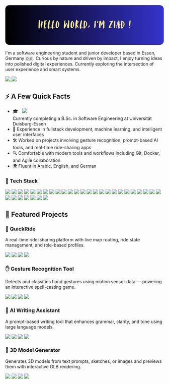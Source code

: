 <img src="https://raw.githubusercontent.com/GrayCloud98/GrayCloud98/main/banner.png" alt="Hello World, I'm Ziad" />

<p>
  I'm a software engineering student and junior developer based in Essen, Germany 🇩🇪. Curious by nature and driven by impact, I enjoy turning ideas into polished digital experiences. Currently exploring the intersection of user experience and smart systems.
</p>
<p>
  <a href="mailto:ziad.morsy1998@hotmail.com">
    <img src="https://img.shields.io/badge/Email-ziad.morsy1998%40hotmail.com-4B4B4B?style=flat-square&logo=maildotru&logoColor=white" />
  </a>
  <a href="https://www.linkedin.com/in/ziad-morsy-bb9b84181/">
    <img src="https://img.shields.io/badge/LinkedIn-Ziad_Morsy-0077B5?style=flat-square&logo=linkedin" />
  </a>
</p>

<h2>⚡ A Few Quick Facts</h2>
<img align="right" src="https://media0.giphy.com/media/v1.Y2lkPTc5MGI3NjExcjgxNnUxNXRsbjZjeWMxa2t1dHVtaTdqN3J4enBhN2RscWtyODZsNCZlcD12MV9pbnRlcm5hbF9naWZfYnlfaWQmY3Q9Zw/QZkpIdieotn3i/giphy.gif" width="450" />
<ul>
  <li>🎓 Currently completing a B.Sc. in Software Engineering at Universität Duisburg-Essen</li>
  <li>🧠 Experience in fullstack development, machine learning, and intelligent user interfaces</li>
  <li>🛠️ Worked on projects involving gesture recognition, prompt-based AI tools, and real-time ride-sharing apps</li>
  <li>🔍 Comfortable with modern tools and workflows including Git, Docker, and Agile collaboration</li>
  <li>🌍 Fluent in Arabic, English, and German</li>
</ul>

<h3>🚀 Tech Stack</h3>
<p>
  <!-- Languages -->
  <img src="https://img.shields.io/badge/Java-007396?style=flat-square&logo=java&logoColor=white"/>
  <img src="https://img.shields.io/badge/JavaScript-F7DF1E?style=flat-square&logo=javascript&logoColor=black"/>
  <img src="https://img.shields.io/badge/TypeScript-3178C6?style=flat-square&logo=typescript&logoColor=white"/>
  <img src="https://img.shields.io/badge/Python-3776AB?style=flat-square&logo=python&logoColor=white"/>
  <img src="https://img.shields.io/badge/PHP-777BB4?style=flat-square&logo=php&logoColor=white"/>
  <img src="https://img.shields.io/badge/SQL-003B57?style=flat-square&logo=postgresql&logoColor=white"/>
  <img src="https://img.shields.io/badge/Go-00ADD8?style=flat-square&logo=go&logoColor=white"/>

  <!-- Frameworks & Libraries -->
  <img src="https://img.shields.io/badge/Angular-DD0031?style=flat-square&logo=angular&logoColor=white"/>
  <img src="https://img.shields.io/badge/React-61DAFB?style=flat-square&logo=react&logoColor=black"/>
  <img src="https://img.shields.io/badge/Spring_Boot-6DB33F?style=flat-square&logo=spring-boot&logoColor=white"/>
  <img src="https://img.shields.io/badge/Node.js-339933?style=flat-square&logo=node.js&logoColor=white"/>
  <img src="https://img.shields.io/badge/Express.js-000000?style=flat-square&logo=express&logoColor=white"/>

  <!-- Tools & Platforms -->
  <img src="https://img.shields.io/badge/Git-F05032?style=flat-square&logo=git&logoColor=white"/>
  <img src="https://img.shields.io/badge/GitHub-181717?style=flat-square&logo=github&logoColor=white"/>
  <img src="https://img.shields.io/badge/Docker-2496ED?style=flat-square&logo=docker&logoColor=white"/>
  <img src="https://img.shields.io/badge/Maven-C71A36?style=flat-square&logo=apachemaven&logoColor=white"/>
  <img src="https://img.shields.io/badge/Postman-FF6C37?style=flat-square&logo=postman&logoColor=white"/>
  <img src="https://img.shields.io/badge/IntelliJ-000000?style=flat-square&logo=intellijidea&logoColor=white"/>
  <img src="https://img.shields.io/badge/VS_Code-007ACC?style=flat-square&logo=visualstudiocode&logoColor=white"/>

  <!-- Web & UI -->
  <img src="https://img.shields.io/badge/HTML5-E34F26?style=flat-square&logo=html5&logoColor=white"/>
  <img src="https://img.shields.io/badge/CSS3-1572B6?style=flat-square&logo=css3&logoColor=white"/>
  <img src="https://img.shields.io/badge/Figma-F24E1E?style=flat-square&logo=figma&logoColor=white"/>

  <!-- Backend & APIs -->
  <img src="https://img.shields.io/badge/REST_API-FF6F00?style=flat-square&logo=api&logoColor=white"/>
  <img src="https://img.shields.io/badge/JWT-000000?style=flat-square&logo=jsonwebtokens&logoColor=white"/>
  <img src="https://img.shields.io/badge/WebSockets-4285F4?style=flat-square&logo=websocket&logoColor=white"/>
  <img src="https://img.shields.io/badge/Firebase-FFCA28?style=flat-square&logo=firebase&logoColor=black"/>
  <img src="https://img.shields.io/badge/PostgreSQL-4169E1?style=flat-square&logo=postgresql&logoColor=white"/>
  <img src="https://img.shields.io/badge/MySQL-4479A1?style=flat-square&logo=mysql&logoColor=white"/>

  <!-- Mobile Development -->
  <img src="https://img.shields.io/badge/Flutter-02569B?style=flat-square&logo=flutter&logoColor=white"/>
  <img src="https://img.shields.io/badge/Dart-0175C2?style=flat-square&logo=dart&logoColor=white"/>
  <img src="https://img.shields.io/badge/Xcode-1575F9?style=flat-square&logo=xcode&logoColor=white"/>
  <img src="https://img.shields.io/badge/CocoaPods-E41F26?style=flat-square&logo=cocoapods&logoColor=white"/>
</p>

<h2>📂 Featured Projects</h2>

<h3>🚗 QuickRide</h3>
<p>A real-time ride-sharing platform with live map routing, ride state management, and role-based profiles.</p>
<p>
  <img src="https://img.shields.io/badge/Spring_Boot-6DB33F?style=flat-square&logo=springboot&logoColor=white"/>
  <img src="https://img.shields.io/badge/Angular-DD0031?style=flat-square&logo=angular&logoColor=white"/>
  <img src="https://img.shields.io/badge/WebSockets-4285F4?style=flat-square&logo=websocket&logoColor=white"/>
  <img src="https://img.shields.io/badge/H2-004d99?style=flat-square&logo=datagrip&logoColor=white"/>
</p>

<h3>✋ Gesture Recognition Tool</h3>
<p>Detects and classifies hand gestures using motion sensor data — powering an interactive spell-casting game.</p>
<p>
  <img src="https://img.shields.io/badge/TensorFlow-FF6F00?style=flat-square&logo=tensorflow&logoColor=white"/>
  <img src="https://img.shields.io/badge/Streamlit-FF4B4B?style=flat-square&logo=streamlit&logoColor=white"/>
  <img src="https://img.shields.io/badge/Python-3776AB?style=flat-square&logo=python&logoColor=white"/>
  <img src="https://img.shields.io/badge/Data Collection-000000?style=flat-square&logo=simpleanalytics&logoColor=white"/>
</p>

<h3>🧠 AI Writing Assistant</h3>
<p>A prompt-based writing tool that enhances grammar, clarity, and tone using large language models.</p>
<p>
  <img src="https://img.shields.io/badge/FastAPI-009688?style=flat-square&logo=fastapi&logoColor=white"/>
  <img src="https://img.shields.io/badge/Streamlit-FF4B4B?style=flat-square&logo=streamlit&logoColor=white"/>
  <img src="https://img.shields.io/badge/Ollama-000000?style=flat-square&logoColor=white" />
  <img src="https://img.shields.io/badge/Markdown-000000?style=flat-square&logo=markdown&logoColor=white"/>
</p>

<h3>🧊 3D Model Generator</h3>
<p>Generates 3D models from text prompts, sketches, or images and previews them with interactive GLB rendering.</p>
<p>
  <img src="https://img.shields.io/badge/FastAPI-009688?style=flat-square&logo=fastapi&logoColor=white"/>
  <img src="https://img.shields.io/badge/Streamlit-FF4B4B?style=flat-square&logo=streamlit&logoColor=white"/>
  <img src="https://img.shields.io/badge/Three.js-000000?style=flat-square&logo=three.js&logoColor=white"/>
  <img src="https://img.shields.io/badge/Generative AI-FFAE00?style=flat-square&logo=adobecreativecloud&logoColor=white"/>
</p>
